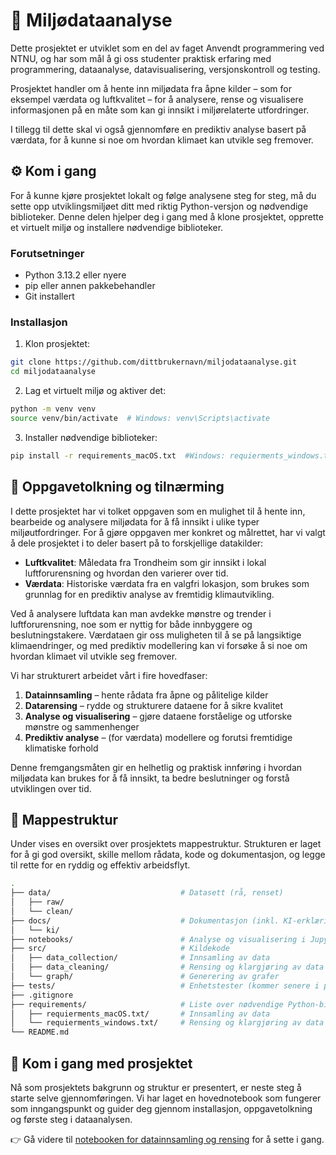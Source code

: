 # 🌳 Miljødataanalyse
Dette prosjektet er utviklet som en del av faget Anvendt programmering ved NTNU, og har som mål å gi oss studenter praktisk erfaring med programmering, dataanalyse, datavisualisering, versjonskontroll og testing.

Prosjektet handler om å hente inn miljødata fra åpne kilder – som for eksempel værdata og luftkvalitet – for å analysere, rense og visualisere informasjonen på en måte som kan gi innsikt i miljørelaterte utfordringer.

I tillegg til dette skal vi også gjennomføre en prediktiv analyse basert på værdata, for å kunne si noe om hvordan klimaet kan utvikle seg fremover. 


## ⚙️ Kom i gang

For å kunne kjøre prosjektet lokalt og følge analysene steg for steg, må du sette opp utviklingsmiljøet ditt med riktig Python-versjon og nødvendige biblioteker. Denne delen hjelper deg i gang med å klone prosjektet, opprette et virtuelt miljø og installere nødvendige biblioteker.

### Forutsetninger
- Python 3.13.2 eller nyere
- pip eller annen pakkebehandler
- Git installert

### Installasjon

1. Klon prosjektet:
```bash
git clone https://github.com/dittbrukernavn/miljodataanalyse.git
cd miljodataanalyse
```

2. Lag et virtuelt miljø og aktiver det:
```bash
python -m venv venv
source venv/bin/activate  # Windows: venv\Scripts\activate
```

3. Installer nødvendige biblioteker:
```bash
pip install -r requirements_macOS.txt  #Windows: requierments_windows.txt
```


## 📖 Oppgavetolkning og tilnærming

I dette prosjektet har vi tolket oppgaven som en mulighet til å hente inn, bearbeide og analysere miljødata for å få innsikt i ulike typer miljøutfordringer. For å gjøre oppgaven mer konkret og målrettet, har vi valgt å dele prosjektet i to deler basert på to forskjellige datakilder:

- **Luftkvalitet**: Måledata fra Trondheim som gir innsikt i lokal luftforurensning og hvordan den varierer over tid.  
- **Værdata**: Historiske værdata fra en valgfri lokasjon, som brukes som grunnlag for en prediktiv analyse av fremtidig klimautvikling.

Ved å analysere luftdata kan man avdekke mønstre og trender i luftforurensning, noe som er nyttig for både innbyggere og beslutningstakere. Værdataen gir oss muligheten til å se på langsiktige klimaendringer, og med prediktiv modellering kan vi forsøke å si noe om hvordan klimaet vil utvikle seg fremover.

Vi har strukturert arbeidet vårt i fire hovedfaser:

1. **Datainnsamling** – hente rådata fra åpne og pålitelige kilder  
2. **Datarensing** – rydde og strukturere dataene for å sikre kvalitet  
3. **Analyse og visualisering** – gjøre dataene forståelige og utforske mønstre og sammenhenger  
4. **Prediktiv analyse** – (for værdata) modellere og forutsi fremtidige klimatiske forhold

Denne fremgangsmåten gir en helhetlig og praktisk innføring i hvordan miljødata kan brukes for å få innsikt, ta bedre beslutninger og forstå utviklingen over tid.



## 📁 Mappestruktur
Under vises en oversikt over prosjektets mappestruktur. Strukturen er laget for å gi god oversikt, skille mellom rådata, kode og dokumentasjon, og legge til rette for en ryddig og effektiv arbeidsflyt.

```bash
.
├── data/                             # Datasett (rå, renset)
│   ├── raw/
│   └── clean/
├── docs/                             # Dokumentasjon (inkl. KI-erklæring)
│   └── ki/
├── notebooks/                        # Analyse og visualisering i Jupyter
├── src/                              # Kildekode
│   ├── data_collection/              # Innsamling av data
│   ├── data_cleaning/                # Rensing og klargjøring av data
│   └── graph/                        # Generering av grafer
├── tests/                            # Enhetstester (kommer senere i prosjektet)
├── .gitignore
├── requirements/                     # Liste over nødvendige Python-biblioteker
│   ├── requierments_macOS.txt/       # Innsamling av data
│   └── requierments_windows.txt/     # Rensing og klargjøring av data
└── README.md
```


## 🚀 Kom i gang med prosjektet

Nå som prosjektets bakgrunn og struktur er presentert, er neste steg å starte selve gjennomføringen. Vi har laget en hovednotebook som fungerer som inngangspunkt og guider deg gjennom installasjon, oppgavetolkning og første steg i dataanalysen.

👉 Gå videre til [notebooken for datainnsamling og rensing](notebooks/00_project_setup.ipynb) for å sette i gang.



